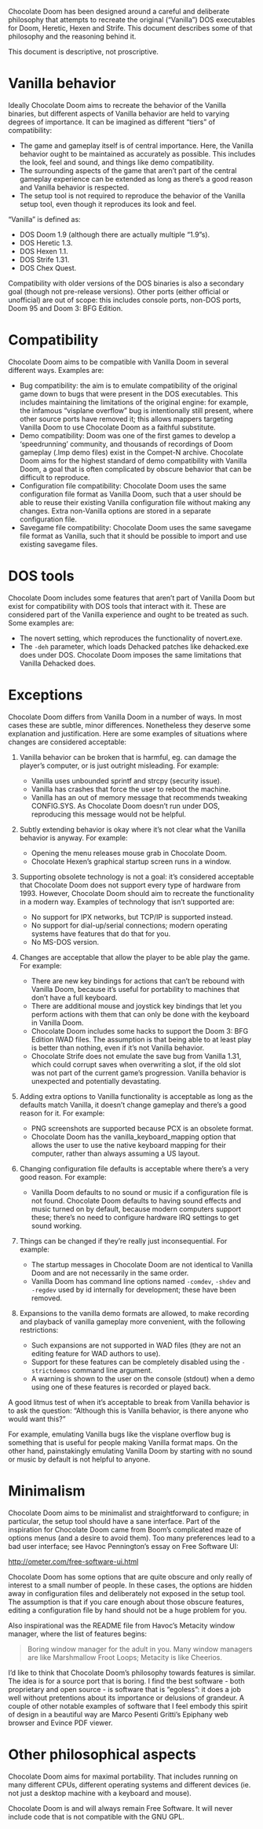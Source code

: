Chocolate Doom has been designed around a careful and deliberate
philosophy that attempts to recreate the original (“Vanilla”) DOS
executables for Doom, Heretic, Hexen and Strife. This document
describes some of that philosophy and the reasoning behind it.

This document is descriptive, not proscriptive.

# Vanilla behavior

Ideally Chocolate Doom aims to recreate the behavior of the Vanilla
binaries, but different aspects of Vanilla behavior are held to
varying degrees of importance. It can be imagined as different “tiers”
of compatibility:

 * The game and gameplay itself is of central importance. Here, the
   Vanilla behavior ought to be maintained as accurately as possible.
   This includes the look, feel and sound, and things like demo
   compatibility.
 * The surrounding aspects of the game that aren’t part of the central
   gameplay experience can be extended as long as there’s a good
   reason and Vanilla behavior is respected.
 * The setup tool is not required to reproduce the behavior of the
   Vanilla setup tool, even though it reproduces its look and feel.

“Vanilla” is defined as:

 * DOS Doom 1.9 (although there are actually multiple “1.9”s).
 * DOS Heretic 1.3.
 * DOS Hexen 1.1.
 * DOS Strife 1.31.
 * DOS Chex Quest.

Compatibility with older versions of the DOS binaries is also a
secondary goal (though not pre-release versions). Other ports (either
official or unofficial) are out of scope: this includes console ports,
non-DOS ports, Doom 95 and Doom 3: BFG Edition.

# Compatibility

Chocolate Doom aims to be compatible with Vanilla Doom in several
different ways. Examples are:

 * Bug compatibility: the aim is to emulate compatibility of the
   original game down to bugs that were present in the DOS
   executables. This includes maintaining the limitations of the
   original engine: for example, the infamous “visplane overflow” bug
   is intentionally still present, where other source ports have
   removed it; this allows mappers targeting Vanilla Doom to use
   Chocolate Doom as a faithful substitute.
 * Demo compatibility: Doom was one of the first games to develop a
   ‘speedrunning’ community, and thousands of recordings of Doom
   gameplay (.lmp demo files) exist in the Compet-N archive. Chocolate
   Doom aims for the highest standard of demo compatibility with
   Vanilla Doom, a goal that is often complicated by obscure behavior
   that can be difficult to reproduce.
 * Configuration file compatibility: Chocolate Doom uses the same
   configuration file format as Vanilla Doom, such that a user should
   be able to reuse their existing Vanilla configuration file without
   making any changes. Extra non-Vanilla options are stored in a
   separate configuration file.
 * Savegame file compatibility: Chocolate Doom uses the same savegame
   file format as Vanilla, such that it should be possible to import
   and use existing savegame files.

# DOS tools

Chocolate Doom includes some features that aren’t part of Vanilla Doom
but exist for compatibility with DOS tools that interact with it.
These are considered part of the Vanilla experience and ought to be
treated as such. Some examples are:

 * The novert setting, which reproduces the functionality of
   novert.exe.
 * The `-deh` parameter, which loads Dehacked patches like dehacked.exe
   does under DOS. Chocolate Doom imposes the same limitations that
   Vanilla Dehacked does.

# Exceptions

Chocolate Doom differs from Vanilla Doom in a number of ways. In most
cases these are subtle, minor differences. Nonetheless they deserve
some explanation and justification. Here are some examples of
situations where changes are considered acceptable:

 1. Vanilla behavior can be broken that is harmful, eg. can damage the
    player’s computer, or is just outright misleading. For example:

    - Vanilla uses unbounded sprintf and strcpy (security issue).
    - Vanilla has crashes that force the user to reboot the machine.
    - Vanilla has an out of memory message that recommends tweaking
      CONFIG.SYS. As Chocolate Doom doesn’t run under DOS, reproducing
      this message would not be helpful.

 2. Subtly extending behavior is okay where it’s not clear what the
    Vanilla behavior is anyway. For example:

    - Opening the menu releases mouse grab in Chocolate Doom.
    - Chocolate Hexen’s graphical startup screen runs in a window.

 3. Supporting obsolete technology is not a goal: it’s considered
    acceptable that Chocolate Doom does not support every type of
    hardware from 1993. However, Chocolate Doom should aim to recreate
    the functionality in a modern way. Examples of technology that
    isn’t supported are:

    - No support for IPX networks, but TCP/IP is supported instead.
    - No support for dial-up/serial connections; modern operating
      systems have features that do that for you.
    - No MS-DOS version.

 4. Changes are acceptable that allow the player to be able play the
    game. For example:

    - There are new key bindings for actions that can’t be rebound with
      Vanilla Doom, because it’s useful for portability to machines
      that don’t have a full keyboard.
    - There are additional mouse and joystick key bindings that let you
      perform actions with them that can only be done with the keyboard
      in Vanilla Doom.
    - Chocolate Doom includes some hacks to support the Doom 3: BFG
      Edition IWAD files. The assumption is that being able to at least
      play is better than nothing, even if it’s not Vanilla behavior.
    - Chocolate Strife does not emulate the save bug from
      Vanilla 1.31, which could corrupt saves when overwriting a slot,
      if the old slot was not part of the current game’s progression.
      Vanilla behavior is unexpected and potentially devastating.

 5. Adding extra options to Vanilla functionality is acceptable as long
    as the defaults match Vanilla, it doesn’t change gameplay and
    there’s a good reason for it. For example:

    - PNG screenshots are supported because PCX is an obsolete format.
    - Chocolate Doom has the vanilla_keyboard_mapping option that
      allows the user to use the native keyboard mapping for their
      computer, rather than always assuming a US layout.

 6. Changing configuration file defaults is acceptable where there’s a
    very good reason. For example:

    - Vanilla Doom defaults to no sound or music if a configuration
      file is not found. Chocolate Doom defaults to having sound
      effects and music turned on by default, because modern computers
      support these; there’s no need to configure hardware IRQ settings
      to get sound working.

 7. Things can be changed if they’re really just inconsequential. For
    example:

    - The startup messages in Chocolate Doom are not identical to
      Vanilla Doom and are not necessarily in the same order.
    - Vanilla Doom has command line options named `-comdev`, `-shdev`
      and `-regdev` used by id internally for development; these have
      been removed.

 8. Expansions to the vanilla demo formats are allowed, to make
    recording and playback of vanilla gameplay more convenient, with
    the following restrictions:

    - Such expansions are not supported in WAD files (they are not
      an editing feature for WAD authors to use).
    - Support for these features can be completely disabled using the
      `-strictdemos` command line argument.
    - A warning is shown to the user on the console (stdout) when a
      demo using one of these features is recorded or played back.

A good litmus test of when it’s acceptable to break from Vanilla
behavior is to ask the question: “Although this is Vanilla behavior,
is there anyone who would want this?”

For example, emulating Vanilla bugs like the visplane overflow bug is
something that is useful for people making Vanilla format maps. On the
other hand, painstakingly emulating Vanilla Doom by starting with no
sound or music by default is not helpful to anyone.

# Minimalism

Chocolate Doom aims to be minimalist and straightforward to configure;
in particular, the setup tool should have a sane interface. Part of
the inspiration for Chocolate Doom came from Boom’s complicated maze
of options menus (and a desire to avoid them). Too many preferences
lead to a bad user interface; see Havoc Pennington’s essay on Free
Software UI:

  http://ometer.com/free-software-ui.html

Chocolate Doom has some options that are quite obscure and only really
of interest to a small number of people. In these cases, the options
are hidden away in configuration files and deliberately not exposed in
the setup tool. The assumption is that if you care enough about those
obscure features, editing a configuration file by hand should not be a
huge problem for you.

Also inspirational was the README file from Havoc’s Metacity window
manager, where the list of features begins:

  > Boring window manager for the adult in you. Many window managers
  > are like Marshmallow Froot Loops; Metacity is like Cheerios.

I’d like to think that Chocolate Doom’s philosophy towards features is
similar. The idea is for a source port that is boring. I find the best
software - both proprietary and open source - is software that is
“egoless”: it does a job well without pretentions about its importance
or delusions of grandeur. A couple of other notable examples of
software that I feel embody this spirit of design in a beautiful way
are Marco Pesenti Gritti’s Epiphany web browser and Evince PDF viewer.

# Other philosophical aspects

Chocolate Doom aims for maximal portability. That includes running on
many different CPUs, different operating systems and different devices
(ie. not just a desktop machine with a keyboard and mouse).

Chocolate Doom is and will always remain Free Software. It will never
include code that is not compatible with the GNU GPL.

